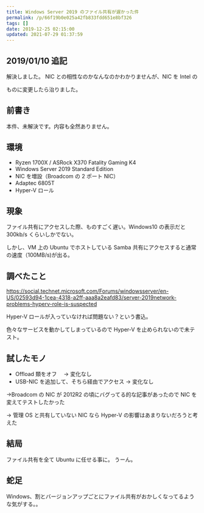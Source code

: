 ```yaml
---
title: Windows Server 2019 のファイル共有が遅かった件
permalink: /p/66f19b0e025a42fb833fdd651e8bf326
tags: []
date: 2019-12-25 02:15:00
updated: 2021-07-29 01:37:59
---
```


## 2019/01/10 追記

解決しました。 NIC との相性なのかなんなのかわかりませんが、NIC を Intel の

ものに変更したら治りました。

## 前書き

本件、未解決です。内容も全然ありません。

## 環境

- Ryzen 1700X / ASRock X370 Fatality Gaming K4
- Windows Server 2019 Standard Edition
- NIC を増設（Broadcom の 2 ポート NIC）
- Adaptec 6805T
- Hyper-V ロール

## 現象

ファイル共有にアクセスした際、ものすごく遅い。Windows10 の表示だと 300kb/s くらいしかでない。

しかし、VM 上の Ubuntu でホストしている Samba 共有にアクセスすると通常の速度（100MB/s)が出る。

## 調べたこと

<a href="https://social.technet.microsoft.com/Forums/windowsserver/en-US/02593d94-1cea-4318-a2ff-aaa8a2eafd83/server-2019network-problems-hyperv-role-is-suspected"><https://social.technet.microsoft.com/Forums/windowsserver/en-US/02593d94-1cea-4318-a2ff-aaa8a2eafd83/server-2019network-problems-hyperv-role-is-suspected>

Hyper-V ロールが入っていなければ問題ない？という書込。

色々なサービスを動かしてしまっているので Hyper-V を止められないので未テスト。

## 試したモノ

- Offload 類をオフ　 → 変化なし
- USB-NIC を追加して、そちら経由でアクセス → 変化なし

→Broadcom の NIC が 2012R2 の頃にバグってる的な記事があったので NIC を変えてテストしたかった

→ 管理 OS と共有していない NIC なら Hyper-V の影響はあまりないだろうと考えた

## 結局

ファイル共有を全て Ubuntu に任せる事に。 うーん。

## 蛇足

Windows、割とバージョンアップごとにファイル共有がおかしくなってるような気がする。。
